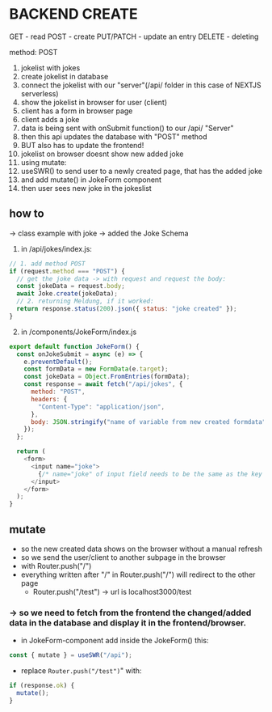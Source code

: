 # BACKEND CREATE

GET - read
POST - create
PUT/PATCH - update an entry
DELETE - deleting

method: POST

1. jokelist with jokes
2. create jokelist in database
3. connect the jokelist with our "server"(/api/ folder in this case of NEXTJS serverless)
4. show the jokelist in browser for user (client)
5. client has a form in browser page
6. client adds a joke
7. data is being sent with onSubmit function() to our /api/ "Server"
8. then this api updates the database with "POST" method
9. BUT also has to update the frontend!
10. jokelist on browser doesnt show new added joke
11. using mutate:
12. useSWR() to send user to a newly created page, that has the added joke
13. and add mutate() in JokeForm component
14. then user sees new joke in the jokeslist

## how to

-> class example with joke
-> added the Joke Schema

1. in /api/jokes/index.js:

```js
// 1. add method POST
if (request.method === "POST") {
  // get the joke data -> with request and request the body:
  const jokeData = request.body;
  await Joke.create(jokeData);
  // 2. returning Meldung, if it worked:
  return response.status(200).json({ status: "joke created" });
}
```

2. in /components/JokeForm/index.js

```js
export default function JokeForm() {
  const onJokeSubmit = async (e) => {
    e.preventDefault();
    const formData = new FormData(e.target);
    const jokeData = Object.FromEntries(formData);
    const response = await fetch("/api/jokes", {
      method: "POST",
      headers: {
        "Content-Type": "application/json",
      },
      body: JSON.stringify("name of variable from new created formdata"),
    });
  };

  return (
    <form>
      <input name="joke">
        {/* name="joke" of input field needs to be the same as the key from our data from the database -> check in /db/models JokeSchema!! */}
      </input>
    </form>
  );
}
```

## mutate

- so the new created data shows on the browser without a manual refresh
- so we send the user/client to another subpage in the browser
- with Router.push("/")
- everything written after "/" in Router.push("/") will redirect to the other page
  - Router.push("/test") -> url is localhost3000/test

### -> so we need to fetch from the frontend the changed/added data in the database and display it in the frontend/browser.

- in JokeForm-component add inside the JokeForm() this:

```js
const { mutate } = useSWR("/api");
```

- replace `Router.push("/test")`" with:

```js
if (response.ok) {
  mutate();
}
```
